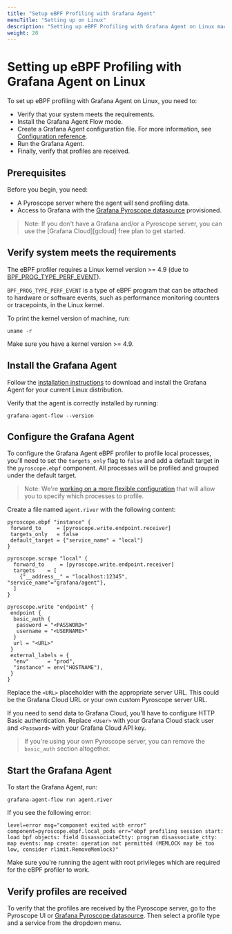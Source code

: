 ```yaml
---
title: "Setup eBPF Profiling with Grafana Agent"
menuTitle: "Setting up on Linux"
description: "Setting up eBPF Profiling with Grafana Agent on Linux machines"
weight: 20
---
```


# Setting up eBPF Profiling with Grafana Agent on Linux

To set up eBPF profiling with Grafana Agent on Linux, you need to:

- Verify that your system meets the requirements.
- Install the Grafana Agent Flow mode.
- Create a Grafana Agent configuration file. For more information, see [Configuration reference][config-reference].
- Run the Grafana Agent.
- Finally, verify that profiles are received.

## Prerequisites

Before you begin, you need:

- A Pyroscope server where the agent will send profiling data.
- Access to Grafana with the [Grafana Pyroscope datasource][pyroscope-ds] provisioned.

> Note: If you don't have a Grafana and/or a Pyroscope server, you can use the [Grafana Cloud][gcloud] free plan to get started.

## Verify system meets the requirements

The eBPF profiler requires a Linux kernel version >= 4.9 (due to [BPF_PROG_TYPE_PERF_EVENT](https://lkml.org/lkml/2016/9/1/831)).

`BPF_PROG_TYPE_PERF_EVENT` is a type of eBPF program that can be attached to hardware or software events, such as performance monitoring counters or tracepoints, in the Linux kernel.

To print the kernel version of machine, run:

```shell
uname -r
```

Make sure you have a kernel version >= 4.9.

## Install the Grafana Agent

Follow the [installation instructions][agent-install] to download and install the Grafana Agent for your current Linux distribution.

Verify that the agent is correctly installed by running:

```shell
grafana-agent-flow --version
```

## Configure the Grafana Agent

To configure the Grafana Agent eBPF profiler to profile local processes, you'll need to set the `targets_only` flag to `false` and add a default target in the `pyroscope.ebpf` component.
All processes will be profiled and grouped under the default target.

> Note: We're [working on a more flexible configuration](https://github.com/grafana/agent/pull/5858) that will allow you to specify which processes to profile.

Create a file named `agent.river` with the following content:

```river
pyroscope.ebpf "instance" {
 forward_to     = [pyroscope.write.endpoint.receiver]
 targets_only   = false
 default_target = {"service_name" = "local"}
}

pyroscope.scrape "local" {
  forward_to     = [pyroscope.write.endpoint.receiver]
  targets    = [
    {"__address__" = "localhost:12345", "service_name"="grafana/agent"},
  ]
}

pyroscope.write "endpoint" {
 endpoint {
  basic_auth {
   password = "<PASSWORD>"
   username = "<USERNAME>"
  }
  url = "<URL>"
 }
 external_labels = {
  "env"      = "prod",
  "instance" = env("HOSTNAME"),
 }
}
```

Replace the `<URL>` placeholder with the appropriate server URL. This could be the Grafana Cloud URL or your own custom Pyroscope server URL.

If you need to send data to Grafana Cloud, you'll have to configure HTTP Basic authentication. Replace `<User>` with your Grafana Cloud stack user and `<Password>` with your Grafana Cloud API key.

> If you're using your own Pyroscope server, you can remove the `basic_auth` section altogether.

## Start the Grafana Agent

To start the Grafana Agent, run:

```shell
grafana-agent-flow run agent.river
```

If you see the following error:

```shell
level=error msg="component exited with error" component=pyroscope.ebpf.local_pods err="ebpf profiling session start: load bpf objects: field DisassociateCtty: program disassociate_ctty: map events: map create: operation not permitted (MEMLOCK may be too low, consider rlimit.RemoveMemlock)"
```

Make sure you're running the agent with root privileges which are required for the eBPF profiler to work.

## Verify profiles are received

To verify that the profiles are received by the Pyroscope server, go to the Pyroscope UI or [Grafana Pyroscope datasource][pyroscope-ds]. Then select a profile type and a service from the dropdown menu.

[agent-install]: https://grafana.com/docs/agent/latest/flow/setup/install/linux/
[pyroscope-ds]: https://grafana.com/docs/grafana/latest/datasources/grafana-pyroscope/
[config-reference]: ../configuration/
